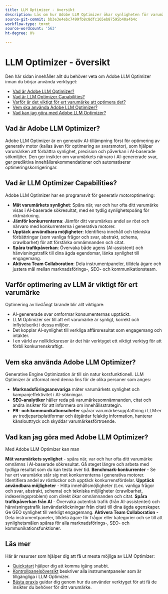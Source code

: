 ```yaml
---
title: LLM Optimizer - översikt
description: Läs om hur Adobe LLM Optimizer ökar synligheten för varumärken i AI-driven sökning. Spåra omnämnanden, citat och insikter. Börja optimera idag för bättre engagemang och påverkan.
source-git-commit: bb3e3e4ebc7499fb8c8dfc165eb87595b40a4b4c
workflow-type: tm+mt
source-wordcount: '563'
ht-degree: 0%

---
```



# LLM Optimizer - översikt

Den här sidan innehåller allt du behöver veta om Adobe LLM Optimizer innan du börjar använda verktyget:

* [Vad är Adobe LLM Optimizer?](#what-is-adobe-llm-optimizer)
* [Vad är LLM Optimizer Capabilities?](#what-are-llm-optimizer-capabilities)
* [Varför är det viktigt för ert varumärke att optimera det?](#why-llm-optimization-matters-for-your-brand)
* [Vem ska använda Adobe LLM Optimizer?](#who-should-use-adobe-llm-optimizer)
* [Vad kan jag göra med Adobe LLM Optimizer?](#what-can-i-do-with-adobe-llm-optimizer)

## Vad är Adobe LLM Optimizer?

Adobe LLM Optimizer är en generativ AI-tillämpning först för optimering av generativ motor (kallas även för optimering av svarsmotor), som hjälper varumärken att förbättra synlighet, precision och påverkan i AI-baserade sökmiljöer. Den ger insikter om varumärkets närvaro i AI-genererade svar, ger prediktiva innehållsrekommendationer och automatiserar optimeringskorrigeringar.

## Vad är LLM Optimizer Capabilities?

Adobe LLM Optimizer har en programsvit för generativ motoroptimering:

* **Mät varumärkets synlighet**: Spåra när, var och hur ofta ditt varumärke visas i AI-baserade sökresultat, med en tydlig synlighetspoäng för riktmärkning.
* **Jämför konkurrenterna**: Jämför ditt varumärkes andel av röst och närvaro med konkurrenterna i generativa motorer.
* **Upptäck användbara möjligheter**: Identifiera innehåll och tekniska förbättringar (som vanliga frågor och svar, abstrakt, schema, crawlbarhet) för att förstärka omnämnanden och citat.
* **Spåra trafikpåverkan**: Övervaka både agens (AI-assistent) och hänvisningstrafik till dina ägda egendomar, länka synlighet till engagemang.
* **Aktivera Team Collaboration**: Dela instrumentpaneler, tilldela ägare och justera mål mellan marknadsförings-, SEO- och kommunikationsteam.

## Varför optimering av LLM är viktigt för ert varumärke

Optimering av livslångt lärande blir allt viktigare:

* AI-genererade svar omformar konsumenternas upptäckt.
* LLM Optimizer ser till att ert varumärke är synligt, korrekt och inflytelserikt i dessa miljöer.
* Det kopplar AI-synlighet till verkliga affärsresultat som engagemang och intäkter.
* I en värld av nollklicksresor är det här verktyget ett viktigt verktyg för att förbli konkurrenskraftigt.

## Vem ska använda Adobe LLM Optimizer?

Generative Engine Optimization är till sin natur korsfunktionell. LLM Optimizer är utformat med denna lins för de olika personer som anges:

* **Marknadsföringsansvariga** mäter varumärkets synlighet och kampanjeffektivitet i AI-sökningar.
* **SEO-analytiker** håller reda på varumärkesomnämnanden, citat och andra insikter för att informera om innehållsstrategin.
* **PR- och kommunikationschefer** spårar varumärkesuppfattning i LLM:er av tredjepartsplattformar och åtgärdar felaktig information, hanterar känslouttryck och skyddar varumärkesförtroende.

## Vad kan jag göra med Adobe LLM Optimizer?

Med Adobe LLM Optimizer kan man

**Mät varumärkets synlighet** - spåra när, var och hur ofta ditt varumärke omnämns i AI-baserade sökresultat. Gå steget längre och arbeta med tydliga resultat som du kan testa över tid.
**Benchmark-konkurrenter** - Se hur ert varumärke står sig mot konkurrenterna i generativa motorer. Identifiera andel av röstluckor och upptäck konkurrensfördelar.
**Upptäck användbara möjligheter** - Hitta innehållsmöjligheter (t.ex. vanliga frågor och svar, abstrakt, schema) och tekniska möjligheter (crawlbarhet, indexeringsproblem) som direkt ökar omnämnanden och citat.
**Spåra trafikpåverkan från AI** - Övervaka autentisk trafik (från AI-assistenter) och hänvisningstrafik (användarklickningar från citat) till dina ägda egenskaper. Ge GEO synlighet till verkligt engagemang.
**Aktivera Team Collaboration** - Dela instrumentpaneler, tilldela ägare för frågor eller kategorier och se till att synlighetsmålen spåras för alla marknadsförings-, SEO- och kommunikationsfunktioner.


## Läs mer

Här är resurser som hjälper dig att få ut mesta möjliga av LLM Optimizer:

* [Quickstart](/help/overview/quick-start.md) hjälper dig att komma igång snabbt.
* [Kontrollpanelsöversikt](/help/dashboards/dashboards-overview.md) beskriver alla instrumentpaneler som är tillgängliga i LLM Optimizer.
* [Bästa praxis](/help/tutorials/best-practices.md) guidar dig genom hur du använder verktyget för att få de insikter du behöver för ditt varumärke.






